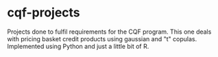 # cqf-projects
Projects done to fulfil requirements for the CQF program. 
This one deals with pricing basket credit products using gaussian and "t" copulas.
Implemented using Python and just a little bit of R.
